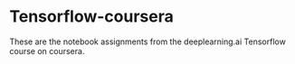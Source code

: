 # Tensorflow-coursera
These are the notebook assignments from the deeplearning.ai Tensorflow course on coursera.

